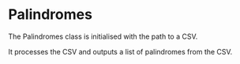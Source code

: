 # Palindromes

The Palindromes class is initialised with the path to a CSV. 

It processes the CSV and outputs a list of palindromes from the CSV.
